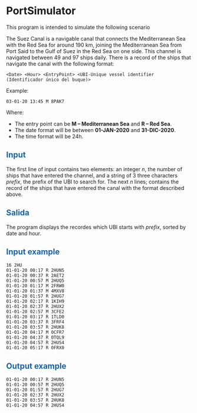# PortSimulator

This program is intended to simulate the following scenario

The Suez Canal is a navigable canal that connects the Mediterranean Sea with the Red Sea for around 190 km, joining the Mediterranean Sea from Port Said to the Gulf of Suez in the Red Sea on one side. This channel is navigated between 49 and 97 ships daily. There is a record of the ships that navigate the canal with the following format:

```
<Date> <Hour> <EntryPoint> <UBI-Unique vessel identifier (Identificador único del buque)>
```
Example:
```
03-01-20 13:45 M 8PAK7
```
Where:
* The entry point can be **M – Mediterranean Sea** and **R – Red Sea**.
* The date format will be between **01-JAN-2020** and **31-DIC-2020**.
* The time format will be 24h.

## <span style="color: rgb(26, 99, 169);">**Input**</span>
The first line of input contains two elements: an integer *n*, the number of ships that have entered the channel, and a string of 3 three characters *prefix*, the prefix of the UBI to search for. The next *n* lines; contains the record of the ships that have entered the canal with the format described above.

## <span style="color: rgb(26, 99, 169);">**Salida**</span>
The program displays the recordes which UBI starts with *prefix*, sorted by date and hour.

## <span style="color: rgb(26, 99, 169);">**Input example**</span>
```
16 2HU
01-01-20 00:17 R 2HUN5
01-01-20 00:37 R 2AET2
01-01-20 00:57 M 2HUQ5
01-01-20 01:17 M 2FRW0
01-01-20 01:37 M 4MXV8
01-01-20 01:57 R 2HUG7
01-01-20 02:17 R 1KIH9
01-01-20 02:37 R 2HUX2
01-01-20 02:57 M 3CFE2
01-01-20 03:17 R 1TLD0
01-01-20 03:37 R 3FRF4
01-01-20 03:57 R 2HUK8
01-01-20 04:17 M 0CFR7
01-01-20 04:37 R 0TQL9
01-01-20 04:57 R 2HUS4
01-01-20 05:17 R 0FRX0
```

## <span style="color: rgb(26, 99, 169);">**Output example**</span>
```
01-01-20 00:17 R 2HUN5
01-01-20 00:57 M 2HUQ5
01-01-20 01:57 R 2HUG7
01-01-20 02:37 R 2HUX2
01-01-20 03:57 R 2HUK8
01-01-20 04:57 R 2HUS4
```
